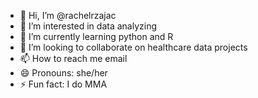 - 👋 Hi, I’m @rachelrzajac
- 👀 I’m interested in data analyzing
- 🌱 I’m currently learning python and R
- 💞️ I’m looking to collaborate on healthcare data projects
- 📫 How to reach me email
- 😄 Pronouns: she/her
- ⚡ Fun fact: I do MMA

<!---
rachelrzajac/rachelrzajac is a ✨ special ✨ repository because its `README.md` (this file) appears on your GitHub profile.
You can click the Preview link to take a look at your changes.
--->
